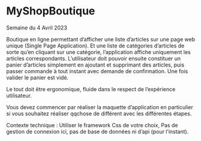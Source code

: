 # MyShopBoutique

Semaine du 4 Avril 2023

Boutique en ligne permettant d’afficher une liste d’articles sur une page web unique (Single Page
Application). Et une liste de catégories d’articles de sorte qu’en cliquant sur une catégorie, 
l’application affiche uniquement les articles correspondants. L’utilisateur doit pouvoir ensuite
constituer un panier d’articles simplement en ajoutant et supprimant des articles, puis passer 
commande à tout instant avec demande de confirmation. Une fois valider le panier est vidé.

Le tout doit être ergonomique, fluide dans le respect de l’expérience utilisateur.

Vous devez commencer par réaliser la maquette d’application en particulier si vous souhaitez 
réaliser qqchose de différent avec les différentes étapes.

Contexte technique : Utiliser le framework Css de votre choix, Pas de gestion de connexion ici, pas de 
base de données ni d’api (pour l’instant).
